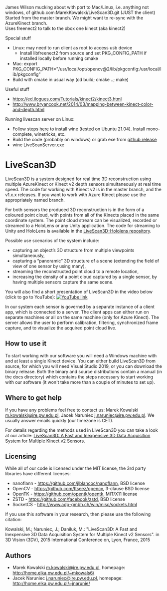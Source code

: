 James Wilson mucking about with port to Mac/Linux, i.e. anything not windows, of github.com:MarekKowalski/LiveScan3D.git (JUST the client)
Started from the master branch. We might want to re-sync with the AzureKinect branch.  
Uses freenect2 to talk to the xbox one kinect (aka kinect2)  


Special stuff
- Linux: may need to run client as root to access usb device
  - Install libfreenect2 from source and set PKG_CONFIG_PATH if installed locally before running cmake
- Mac: export PKG_CONFIG_PATH="/usr/local/opt/opencv@2/lib/pkgconfig:/usr/local/lib/pkgconfig"
- Build with cmake in usual way (cd build; cmake ..; make)
 
Useful stuff
- https://ed.ilogues.com/Tutorials/kinect2/kinect3.html
- http://www.bryancook.net/2014/03/mapping-between-kinect-color-and-depth.html

Running livescan server on Linux:
 - Follow steps [here](https://www.dedoimedo.com/computers/wine-dotnet-mono.html) to install wine (tested on Ubuntu 21.04). Install mono-complete, winetricks, etc.
 - Build the code (probably on windows) or grab exe from [github release](https://github.com/MarekKowalski/LiveScan3D/releases/tag/v1.0.1)
 - wine LiveScanServer.exe
 

# LiveScan3D #
LiveScan3D is a system designed for real time 3D reconstruction using multiple AzureKinect or Kinect v2 depth sensors simultaneously at real time speed. The code for working with Kinect v2 is in the master branch, and the v1.x.x releases. If you want to work with Azure Kinect please use the appropriately named branch.

For both sensors the produced 3D reconstruction is in the form of a coloured point cloud, with points from all of the Kinects placed in the same coordinate system. The point cloud stream can be visualized, recorded or streamed to a HoloLens or any Unity application. The code for streaming to Unity and HoloLens is available in the [LiveScan3D-Hololens repository](https://github.com/MarekKowalski/LiveScan3D-Hololens).

Possible use scenarios of the system include:
  * capturing an object’s 3D structure from multiple viewpoints simultaneously,
  * capturing a “panoramic” 3D structure of a scene (extending the field of view of one sensor by using many),
  * streaming the reconstructed point cloud to a remote location,
  * increasing the density of a point cloud captured by a single sensor, by having multiple sensors capture the same scene.

You will also find a short presentation of LiveScan3D in the video below (click to go to YouTube):
[![YouTube link](http://img.youtube.com/vi/9y_WglwpJtE/0.jpg)](http://www.youtube.com/watch?v=9y_WglwpJtE)

In our system each sensor is governed by a separate instance of a client app, which is connected to a server. The client apps can either run on separate machines or all on the same machine (only for Azure Kinect). The server allows the user to perform calibration, filtering, synchronized frame capture, and to visualize the acquired point cloud live.

## How to use it ##
To start working with our software you will need a Windows machine with and at least a single Kinect device. You can either build LiveScan3D from source, for which you will need Visual Studio 2019, or you can download the binary release.
Both the binary and source distributions contain a manual (in the docs directory) which contains the steps necessary to start working with our software (it won't take more than a couple of minutes to set up).

## Where to get help ##
If you have any problems feel free to contact us: Marek Kowalski <m.kowalski@ire.pw.edu.pl>, Jacek Naruniec <j.naruniec@ire.pw.edu.pl>. We usually answer emails quickly (our timezone is CET).

For details regarding the methods used in LiveScan3D you can take a look at our article: [LiveScan3D: A Fast and Inexpensive 3D Data Acquisition System for Multiple Kinect v2 Sensors](https://www.researchgate.net/publication/308807023_Livescan3D_A_Fast_and_Inexpensive_3D_Data_Acquisition_System_for_Multiple_Kinect_v2_Sensors).

## Licensing ##
While all of our code is licensed under the MIT license, the 3rd party libraries have different licenses:
  * nanoflann - https://github.com/jlblancoc/nanoflann, BSD license
  * OpenCV - https://github.com/Itseez/opencv, 3-clause BSD license
  * OpenTK - https://github.com/opentk/opentk, MIT/X11 license
  * ZSTD - https://github.com/facebook/zstd, BSD license
  * SocketCS - http://www.adp-gmbh.ch/win/misc/sockets.html

If you use this software in your research, then please use the following citation:

Kowalski, M.; Naruniec, J.; Daniluk, M.: "LiveScan3D: A Fast and Inexpensive 3D Data
Acquisition System for Multiple Kinect v2 Sensors". in 3D Vision (3DV), 2015 International Conference on, Lyon, France, 2015

## Authors ##
  * Marek Kowalski <m.kowalski@ire.pw.edu.pl>, homepage: http://home.elka.pw.edu.pl/~mkowals6/
  * Jacek Naruniec <j.naruniec@ire.pw.edu.pl>, homepage: http://home.elka.pw.edu.pl/~jnarunie/
